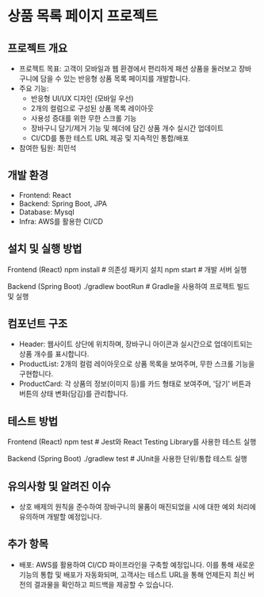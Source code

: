 # 상품 목록 페이지 프로젝트

## 프로젝트 개요

- 프로젝트 목표: 고객이 모바일과 웹 환경에서 편리하게 패션 상품을 둘러보고 장바구니에 담을 수 있는 반응형 상품 목록 페이지를 개발합니다.
- 주요 기능:
  - 반응형 UI/UX 디자인 (모바일 우선)
  - 2개의 컬럼으로 구성된 상품 목록 레이아웃
  - 사용성 증대를 위한 무한 스크롤 기능
  - 장바구니 담기/제거 기능 및 헤더에 담긴 상품 개수 실시간 업데이트
  - CI/CD를 통한 테스트 URL 제공 및 지속적인 통합/배포
- 참여한 팀원: 최민석

## 개발 환경

- Frontend: React
- Backend: Spring Boot, JPA
- Database: Mysql
- Infra: AWS를 활용한 CI/CD

## 설치 및 실행 방법

Frontend (React)
npm install # 의존성 패키지 설치
npm start # 개발 서버 실행

Backend (Spring Boot)
./gradlew bootRun # Gradle을 사용하여 프로젝트 빌드 및 실행

## 컴포넌트 구조

- Header: 웹사이트 상단에 위치하며, 장바구니 아이콘과 실시간으로 업데이트되는 상품 개수를 표시합니다.
- ProductList: 2개의 컬럼 레이아웃으로 상품 목록을 보여주며, 무한 스크롤 기능을 구현합니다.
- ProductCard: 각 상품의 정보(이미지 등)를 카드 형태로 보여주며, '담기' 버튼과 버튼의 상태 변화(담김)를 관리합니다.

## 테스트 방법

Frontend (React)
npm test # Jest와 React Testing Library를 사용한 테스트 실행

Backend (Spring Boot)
./gradlew test # JUnit을 사용한 단위/통합 테스트 실행

## 유의사항 및 알려진 이슈

- 상호 배제의 원칙을 준수하여 장바구니의 물품이 매진되었을 시에 대한 예외 처리에 유의하며 개발할 예정입니다.

## 추가 항목

- 배포: AWS를 활용하여 CI/CD 파이프라인을 구축할 예정입니다. 이를 통해 새로운 기능의 통합 및 배포가 자동화되며, 고객사는 테스트 URL을 통해 언제든지 최신 버전의 결과물을 확인하고 피드백을 제공할 수 있습니다.
